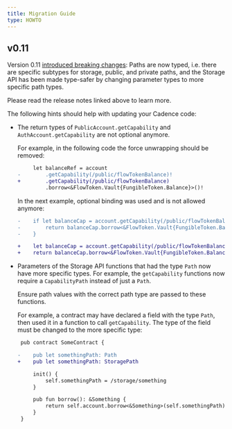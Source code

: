 ```yaml
---
title: Migration Guide
type: HOWTO
---
```


## v0.11

Version 0.11 [introduced breaking changes](https://github.com/onflow/cadence/releases/tag/v0.11.0):
Paths are now typed, i.e. there are specific subtypes for storage, public, and private paths,
and the Storage API has been made type-safer by changing parameter types to more specific path types.

Please read the release notes linked above to learn more.

The following hints should help with updating your Cadence code:

- The return types of `PublicAccount.getCapability` and `AuthAccount.getCapability` are not optional anymore.

  For example, in the following code the force unwrapping should be removed:

  ```diff
       let balanceRef = account
  -        .getCapability(/public/flowTokenBalance)!
  +        .getCapability(/public/flowTokenBalance)
           .borrow<&FlowToken.Vault{FungibleToken.Balance}>()!
  ```

  In the next example, optional binding was used and is not allowed anymore:

  ```diff
  -    if let balanceCap = account.getCapability(/public/flowTokenBalance) {
  -        return balanceCap.borrow<&FlowToken.Vault{FungibleToken.Balance}>()!
  -    }

  +    let balanceCap = account.getCapability(/public/flowTokenBalance)
  +    return balanceCap.borrow<&FlowToken.Vault{FungibleToken.Balance}>()!
  ```

- Parameters of the Storage API functions that had the type `Path` now have more specific types.
  For example, the `getCapability` functions now require a `CapabilityPath` instead of just a `Path`.

  Ensure path values with the correct path type are passed to these functions.

  For example, a contract may have declared a field with the type `Path`, then used it in a function to call `getCapability`.
  The type of the field must be changed to the more specific type:

    ```diff
     pub contract SomeContract {

    -    pub let somethingPath: Path
    +    pub let somethingPath: StoragePath

         init() {
             self.somethingPath = /storage/something
         }

         pub fun borrow(): &Something {
             return self.account.borrow<&Something>(self.somethingPath)
         }
     }
    ```
